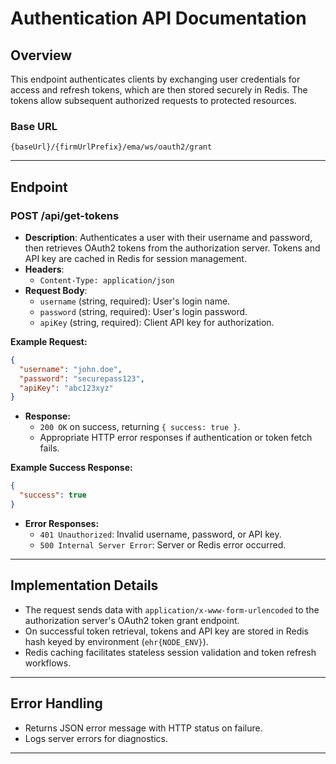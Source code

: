# Authentication API Documentation

## Overview

This endpoint authenticates clients by exchanging user credentials for access and refresh tokens, which are then stored securely in Redis. The tokens allow subsequent authorized requests to protected resources.

### Base URL

`{baseUrl}/{firmUrlPrefix}/ema/ws/oauth2/grant`

***

## Endpoint

### POST /api/get-tokens

- **Description**: Authenticates a user with their username and password, then retrieves OAuth2 tokens from the authorization server. Tokens and API key are cached in Redis for session management.
- **Headers**: 
  - `Content-Type: application/json`
- **Request Body**:
  - `username` (string, required): User's login name.
  - `password` (string, required): User's login password.
  - `apiKey` (string, required): Client API key for authorization.
  
**Example Request:**

```json
{
  "username": "john.doe",
  "password": "securepass123",
  "apiKey": "abc123xyz"
}
```

- **Response:**
  - `200 OK` on success, returning `{ success: true }`.
  - Appropriate HTTP error responses if authentication or token fetch fails.
  
**Example Success Response:**

```json
{
  "success": true
}
```

- **Error Responses:**
  - `401 Unauthorized`: Invalid username, password, or API key.
  - `500 Internal Server Error`: Server or Redis error occurred.

***

## Implementation Details

- The request sends data with `application/x-www-form-urlencoded` to the authorization server's OAuth2 token grant endpoint.
- On successful token retrieval, tokens and API key are stored in Redis hash keyed by environment (`ehr{NODE_ENV}`).
- Redis caching facilitates stateless session validation and token refresh workflows.

***

## Error Handling

- Returns JSON error message with HTTP status on failure.
- Logs server errors for diagnostics.
***
